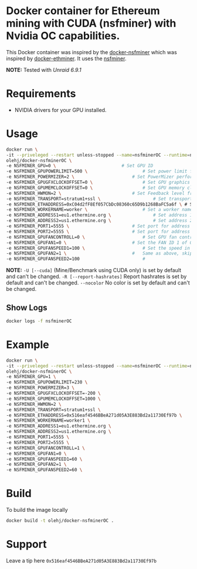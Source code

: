 # Docker container for Ethereum mining with CUDA (nsfminer) with Nvidia OC capabilities.

This Docker container was inspired by the [docker-nsfminer](https://github.com/pixelchrome/docker-nsfminer) which was inspired by [docker-ethminer](https://github.com/thipokch/docker-ethminer). It uses the [nsfminer](https://github.com/no-fee-ethereum-mining/nsfminer).

**NOTE:** Tested with *Unraid 6.9.1*

# Requirements

* NVIDIA drivers for your GPU installed.
 
# Usage

```sh
docker run \
-it --priveleged --restart unless-stopped --name=nsfminerOC --runtime=nvidia --gpus=all \
olehj/docker-nsfminerOC \
-e NSFMINER_GPU=0 \							# Set GPU ID
-e NSFMINER_GPUPOWERLIMIT=500 \						# Set power limit for GPU in Watt
-e NSFMINER_POWERMIZER=2 \						# Set PowerMizer performance level
-e NSFMINER_GPUGFXCLOCKOFFSET=0 \					# Set GPU graphics clock offset
-e NSFMINER_GPUMEMCLOCKOFFSET=0 \					# Set GPU memory clock offset
-e NSFMINER_HWMON=2 \							# Set Feedback level from nsfminer
-e NSFMINER_TRANSPORT=stratum1+ssl \					# Set transport for worker
-e NSFMINER_ETHADDRESS=0xC04d2fF8Ef057CbDc08360c65D9b1268BaFC5a6f \	# Set your worker ethereum address
-e NSFMINER_WORKERNAME=worker \						# Set a worker name
-e NSFMINER_ADDRESS1=eu1.ethermine.org \				# Set address 1 for worker, both must be set
-e NSFMINER_ADDRESS2=us1.ethermine.org \				# Set address 2 for worker, both must be set
-e NSFMINER_PORT1=5555 \						# Set port for address 1
-e NSFMINER_PORT2=5555 \						# Set port for address 2
-e NSFMINER_GPUFANCONTROLL=0 \						# Set GPU fan controll, 0 will run auto and other fan settings are ignored
-e NSFMINER_GPUFAN1=0 \							# Set the FAN ID 1 of GPU
-e NSFMINER_GPUFANSPEED1=100 \						# Set the speed in percent of FAN ID 1
-e NSFMINER_GPUFAN2=1 \							#   Same as above, skip and delete if there's no more fans available.
-e NSFMINER_GPUFANSPEED2=100						# 
```

**NOTE:** 
`-U [--cuda]` (Mine/Benchmark using CUDA only) is set by default and can't be changed.
`-R [--report-hashrates]` Report hashrates is set by default and can't be changed.
`--nocolor` No color is set by default and can't be changed.

## Show Logs

```sh
docker logs -f nsfminerOC
```

# Example

```sh
docker run \
-it --priveleged --restart unless-stopped --name=nsfminerOC --runtime=nvidia --gpus=all \
olehj/docker-nsfminerOC \
-e NSFMINER_GPU=1 \
-e NSFMINER_GPUPOWERLIMIT=230 \
-e NSFMINER_POWERMIZER=3 \
-e NSFMINER_GPUGFXCLOCKOFFSET=-200 \
-e NSFMINER_GPUMEMCLOCKOFFSET=1000 \
-e NSFMINER_HWMON=2 \
-e NSFMINER_TRANSPORT=stratum1+ssl \
-e NSFMINER_ETHADDRESS=0x516eaf4546BBeA271d05A3E883Bd2a11730Ef97b \
-e NSFMINER_WORKERNAME=worker1 \
-e NSFMINER_ADDRESS1=eu1.ethermine.org \
-e NSFMINER_ADDRESS2=us1.ethermine.org \
-e NSFMINER_PORT1=5555 \
-e NSFMINER_PORT2=5555 \
-e NSFMINER_GPUFANCONTROLL=1 \
-e NSFMINER_GPUFAN1=0 \
-e NSFMINER_GPUFANSPEED1=60 \
-e NSFMINER_GPUFAN2=1 \
-e NSFMINER_GPUFANSPEED2=60 \
```

# Build

To build the image locally

```sh
docker build -t olehj/docker-nsfminerOC .
```

# Support

Leave a tip here `0x516eaf4546BBeA271d05A3E883Bd2a11730Ef97b`
